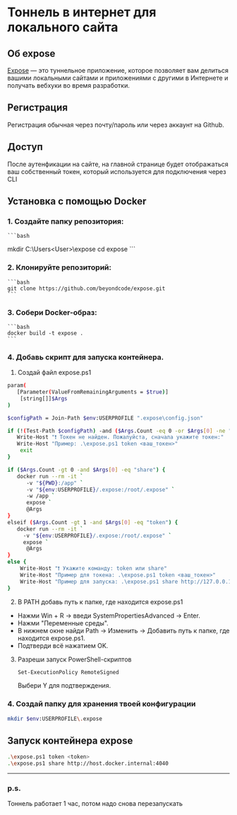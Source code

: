 # Тоннель в интернет для локального сайта 

## Об expose

[Expose](https://expose.dev/) — это туннельное приложение, которое позволяет вам делиться вашими локальными сайтами и приложениями с 
другими в
Интернете и получать вебхуки во время разработки. 

## Регистрация
Регистрация обычная через почту/пароль или через аккаунт на Github.

## Доступ
После аутенфикации на сайте, на главной странице будет отображаться ваш собственный токен, который используется для 
подключения через CLI

##  Установка с помощью Docker

### 1. Создайте папку репозитория:
    ```bash
   mkdir C:\Users\<User>\expose
   cd expose
    ```
### 2. Клонируйте репозиторий:
    ```bash
    git clone https://github.com/beyondcode/expose.git
    ```

### 3. Собери Docker-образ:
    ```bash
    docker build -t expose .
    ```
### 4. Добавь скрипт для запуска контейнера. 
   1. Создай файл expose.ps1
   ```bash
   param(
      [Parameter(ValueFromRemainingArguments = $true)]
       [string[]]$Args
   )

   $configPath = Join-Path $env:USERPROFILE ".expose\config.json"

   if (!(Test-Path $configPath) -and ($Args.Count -eq 0 -or $Args[0] -ne "token")) {
      Write-Host "❗ Токен не найден. Пожалуйста, сначала укажите токен:"
      Write-Host "Пример: .\expose.ps1 token <ваш_токен>"
       exit
   }

   if ($Args.Count -gt 0 -and $Args[0] -eq "share") {
      docker run --rm -it `
         -v "${PWD}:/app" `
         -v "${env:USERPROFILE}/.expose:/root/.expose" `
         -w /app `
         expose `
         @Args
   }
   elseif ($Args.Count -gt 1 -and $Args[0] -eq "token") {
      docker run --rm -it `
        -v "${env:USERPROFILE}/.expose:/root/.expose" `
        expose `
         @Args
   }
   else {
       Write-Host "❗ Укажите команду: token или share"
       Write-Host "Пример для токена: .\expose.ps1 token <ваш_токен>"
       Write-Host "Пример для запуска: .\expose.ps1 share http://127.0.0.1:8080"
   }
   ```

   2. В PATH добавь путь к папке, где находится expose.ps1
   
   - Нажми Win + R → введи SystemPropertiesAdvanced → Enter.
   - Нажми "Переменные среды".
   - В нижнем окне найди Path → Изменить → Добавить путь к папке, где находится expose.ps1.
   - Подтверди всё нажатием OK.

   3. Разреши запуск PowerShell-скриптов
      ```bash
      Set-ExecutionPolicy RemoteSigned
      ```
      Выбери Y для подтверждения.

### 4. Создай папку для хранения твоей конфигурации
   ```bash
   mkdir $env:USERPROFILE\.expose
   ```
## Запуск контейнера expose
   ```bash
  .\expose.ps1 token <token>
  .\expose.ps1 share http://host.docker.internal:4040
   ```
---
### p.s.
Тоннель работает 1 час, потом надо снова перезапускать
